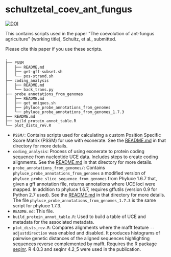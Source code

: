 # schultzetal_coev_ant_fungus

[![DOI](https://zenodo.org/badge/708967045.svg)](https://zenodo.org/doi/10.5281/zenodo.12745440)

This contains scripts used in the paper "The coevolution of ant-fungus agriculture" (working title), Schultz, et al., submitted.

Please cite this paper if you use these scripts.

```text
.
├── PSSM
│   ├── README.md
│   ├── get-gff-subset.sh
│   └── pos-strand.sh
├── coding_analysis
│   ├── README.md
│   └── back_trans.py
├── probe_annotations_from_genomes
│   ├── README.md
│   ├── get_uniques.sh
│   ├── phyluce_probe_annotations_from_genomes
│   └── phyluce_probe_annotations_from_genomes_1.7.3
├── README.md
├── build_protein_annot_table.R
└── plot_dists_rev.R
```

- `PSSM/`: Contains scripts used for calculating a custom Position Specific Score Matrix (PSSM) for use with exonerate. See the [README.md](PSSM/README.md) in that directory for more details.
- `coding_analysis`: Process of using exonerate to protein coding sequence from nucleotide UCE data. Includes steps to create coding alignments. See the [README.md](coding_analysis/README.md) in that directory for more details.
- `probe_annotations_from_genomes/`: Contains `phyluce_probe_annotations_from_genomes` a modified version of `phyluce_probe_slice_sequence_from_genomes` from Phyluce 1.6.7 that, given a gff annotation file, returns annotations where UCE loci were mapped. In addition to phyluce 1.6.7, requires gffutils (version 0.9 for Python 2.7 used). See the [README.md](probe_annotations_from_genomes/README.md) in that directory for more details. The file `phyluce_probe_annotations_from_genomes_1.7.3` is the same script for phyluce 1.7.3.
- `README.md`: This file.
- `build_protein_annot_table.R`: Used to build a table of UCE and metadata for the associated metadata.
- `plot_dists_rev.R`: Compares alignments where the mafft feature `--adjustdirection` was enabled and disabled. It produces histograms of pairwise genetic distances of the aligned sequences highlighting sequences reverse complemented by mafft. Requires the R package [seqinr](https://seqinr.r-forge.r-project.org). R 4.0.3 and seqinr 4.2_5 were used in the publication.
